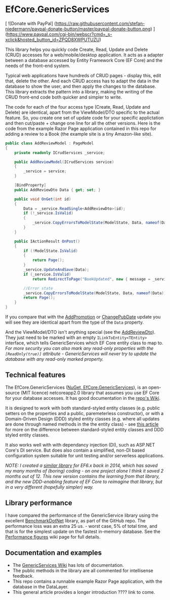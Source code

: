 # EfCore.GenericServices

[
  ![Donate with PayPal]
  (https://raw.githubusercontent.com/stefan-niedermann/paypal-donate-button/master/paypal-donate-button.png)
]
(https://www.paypal.com/cgi-bin/webscr?cmd=_s-xclick&hosted_button_id=ZPQD8XWPUTUZU)

This library helps you quickly code Create, Read, Update and Delete (CRUD) accesses
for a web/mobile/desktop application. It acts as a adapter between a database accessed
by Entity Framework Core (EF Core) and the needs of the front-end system.

Typical web applications have hundreds of CRUD pages - display this, edit that, delete the other. 
And each CRUD access has to adapt the data in the database to show the user, and then
apply the changes to the database. This library extracts 
the pattern into a library, making the writing of the CRUD front-end code both quicker and
simpler to write.

The code for each of the four access type (Create, Read, Update and Delete) are identical,
apart from the ViewModel/DTO specific to the actual feature. So, you create one set of update
code for your specific applictation and then cut/paste + change one line for all the other 
versions. Here is the code from the example Razor Page application contained in this repo
for adding a review to a Book (the example site is a tiny Amazon-like site).

```csharp
public class AddReviewModel : PageModel
{
    private readonly ICrudServices _service;

    public AddReviewModel(ICrudServices service)
    {
        _service = service;
    }

    [BindProperty]
    public AddReviewDto Data { get; set; }

    public void OnGet(int id)
    {
        Data = _service.ReadSingle<AddReviewDto>(id);
        if (!_service.IsValid)
        {
            _service.CopyErrorsToModelState(ModelState, Data, nameof(Data));
        }
    }

    public IActionResult OnPost()
    {
        if (!ModelState.IsValid)
        {
            return Page();
        }
        _service.UpdateAndSave(Data);
        if (_service.IsValid)
            return RedirectToPage("BookUpdated", new { message = _service.Message});

        //Error state
        _service.CopyErrorsToModelState(ModelState, Data, nameof(Data));
        return Page();
    }
}
```
If you compare that with the 
[AddPromotion](https://github.com/JonPSmith/EfCore.GenericServices/blob/master/RazorPageApp/Pages/Home/AddPromotion.cshtml.cs) or
[ChangePubDate](https://github.com/JonPSmith/EfCore.GenericServices/blob/master/RazorPageApp/Pages/Home/ChangePubDate.cshtml.cs)
update you will see they are identical apart from the type of the `Data` property.

And the ViewModel/DTO isn't anything special (see the 
[AddReviewDto](https://github.com/JonPSmith/EfCore.GenericServices/blob/master/ServiceLayer/HomeController/Dtos/AddReviewDto.cs)). 
They just need to be marked with an empty 
`ILinkToEntity<TEntity>` interface, which tells GenericServices which EF Core entity 
class to map to. *For more security you can also mark any read-only properties with the 
`[ReadOnly(true)]` attribute - GenericServices will never try to update the 
database with any read-only marked property.*

## Technical features
The EfCore.GenericServices ([NuGet, EfCore.GenericServices](https://www.nuget.org/packages/EfCore.GenericServices/)), 
is an open-source (MIT licence) netcoreapp2.0 library that assumes you use EF Core for your database accesses. 
It has good documentation in the [repo's Wiki](https://github.com/JonPSmith/EfCore.GenericServices/wiki).

It is designed to work with both standard-styled
entity classes (e.g. public setters on the properties and a public, paremeterless constructor),
or with a Domain-Driven Design (DDD) styled entity classes (e.g. where all updates are done through named 
methods in the the entity class) - see 
[this article](https://www.thereformedprogrammer.net/creating-domain-driven-design-entity-classes-with-entity-framework-core/)
for more on the difference between standard-styled entity classes and DDD styled entity classes.

It also works well with with dependancy injection (DI), such as ASP.NET Core's DI service.
But does also contain a simplified, non-DI based configuration system suitable for unit testing 
and/or serverless applications.

*NOTE: I created a [similar library](https://github.com/JonPSmith/GenericServices)
for EF6.x back in 2014, which has saved my many months of (boring) coding -
on one project alone I think it saved 2 months out of 12.
This new version contains the learning from that library, and the new DDD-enabling feature of EF Core
to reimagine that library, but in a very different (hopefully simpler) way.*

## Library performance

I have compared the performance of the GenericService library using the excellent
[BenchmarkDotNet](https://github.com/dotnet/BenchmarkDotNet) library, as part of the GitHub repo.
The performance loss was an extra 25 us. - worst case, 5% of total time, and that is for the 
simplest update on the fastest in-memory database.
See the [Performance figures](https://github.com/JonPSmith/EfCore.GenericServices/wiki/Performance-figures)
wiki page for full details.

## Documentation and examples
* The [GenericServices Wiki](https://github.com/JonPSmith/EfCore.GenericServices/wiki) has
lots of documentation.
* The public methods in the library are all commented for intellisense feedback.
* This repo contains a runnable example Razor Page application, with the database in the DataLayer.
* This general article provides a longer introduction ???? link to come.